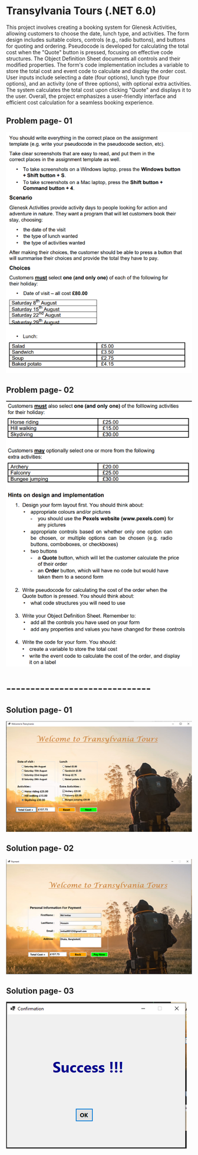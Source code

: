 # Transylvania Tours (.NET 6.0)

This project involves creating a booking system for Glenesk Activities, allowing customers to choose the date, lunch
type, and activities. The form design includes suitable colors, controls (e.g., radio buttons), and buttons for quoting
and ordering. Pseudocode is developed for calculating the total cost when the "Quote" button is pressed, focusing on
effective code structures. The Object Definition Sheet documents all controls and their modified properties. The form's
code implementation includes a variable to store the total cost and event code to calculate and display the order cost.
User inputs include selecting a date (four options), lunch type (four options), and an activity (one of three options),
with optional extra activities. The system calculates the total cost upon clicking "Quote" and displays it to the user.
Overall, the project emphasizes a user-friendly interface and efficient cost calculation for a seamless booking
experience.

## Problem page- 01

![img.png](img.png)

## Problem page- 02

![img_1.png](img_1.png)

# ------------------------------

## Solution page- 01

![img_2.png](img_2.png)

## Solution page- 02

![img_3.png](img_3.png)

## Solution page- 03

![img_4.png](img_4.png)
